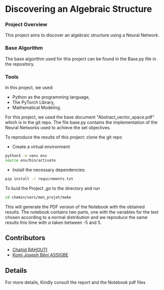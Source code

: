 # Discovering an Algebraic Structure

### Project Overview
This project aims to discover an algebraic structure using a Neural Network.

### Base Algorithm
The base algorithm used for this project can be found in the Base.py file in the repository.

### Tools
In this project, we used:
* Python as the programming language,
* The PyTorch Library,
* Mathematical Modeling.

For this project, we used the base document "Abstract_vector_space.pdf" which is in the git repo.
The file base.py contains the implementation of the Neural Networks used to achieve the set objectives.

To reproduce the results of this project:
clone the git repo

- Create a virtual environment
```bash
python3 -m venv env
source env/bin/activate
```


- Install the necessary dependencies:
```bash
pip install -r requirements.txt
```
To buid the Project ,go to the directory and run 
```bash
cd chemin/vers/mon_projet/make
```


This will generate the PDF version of the Notebook with the obtained results.
The notebook contains two parts,
one with the variables for the test chosen according to a normal distribution and we reproduce the same results this time with $\alpha$ taken between -5 and 5.

## Contributors 
* [Chahid RAHOUTI](https://github.com/chahid-rahouti)
* [Komi Joseph Béni ASSIGBE](https://github.com/Blessed-joseph)

## Details
For more details, Kindly consult the report and the Notebook pdf files